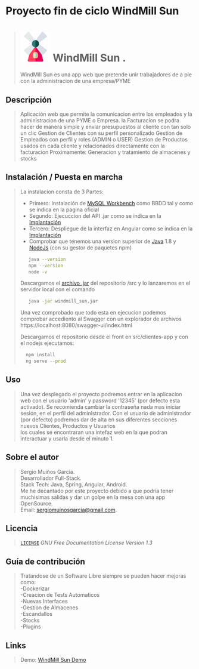 # Proyecto fin de ciclo WindMill Sun

> # <img src="doc/img/windmill.png" width="80" height="80"> WindMill Sun . 
>
> WindMill Sun es una app web que pretende unir trabajadores de a pie con la administracion de una empresa/PYME 
> 

## Descripción

> Aplicación web que permite la comunicacion entre los empleados y la administracion de una PYME o Empresa. 
> la Facturacion se podra hacer de manera simple y enviar presupuestos al cliente con tan solo un clic
> Gestion de Clientes con su perfil personalizado
> Gestion de Empleados con perfil y roles (ADMIN o USER)
> Gestion de Productos usados en cada cliente y relacionados directamente con la facturacion
> Proximamente: Generacion y tratamiento de almacenes y stocks
> 

## Instalación / Puesta en marcha

> La instalacion consta de 3 Partes: <br>
> - Primero: Instalación de [MySQL Workbench] como BBDD tal y como se indica en la pagina oficial<br>
> - Segundo: Ejecuccion del API .jar como se indica en la [Implantación](doc/templates/6_implantacion.md) <br>
> - Tercero: Despliegue de la interfaz en Angular como se indica en la [Implantación](doc/templates/6_implantacion.md) <br>
> - Comprobar que tenemos una version superior de [Java] 1.8 y [NodeJs] (con su gestor de paquetes npm)
>```sh
>    java --version
>    npm --version 
>    node -v
>```
>Descargamos el [archivo .jar](../../src/windmill_sun.jar) del repositorio /src y lo lanzaremos en el servidor local con el comando 
>```sh
>    java -jar windmill_sun.jar
>```
>Una vez comprobado que todo esta en ejecucion podemos comprobar accediento al Swagger con un explorador de archivos https://localhost:8080/swagger-ui/index.html
>
>Descargamos el repositorio desde el front en src/clientes-app y con el nodejs ejecutamos:
>```sh
>   npm install 
>   ng serve --prod
>```


## Uso
> Una vez desplegado el proyecto podremos entrar en la aplicacion web con el usuario 'admin' y password '12345' (por defecto esta activado). 
> Se recomienda cambiar la contraseña nada mas iniciar sesion, en el perfil del administrador. 
> Con el usuario de administrador (por defecto) podremos dar de alta en sus diferentes secciones nuevos Clientes, Productos y Usuarios  
> los cuales se encontraran una intefaz web en la que podran interactuar y usarla desde el minuto 1.
>


## Sobre el autor

> Sergio Muiños Garcia. <br>
> Desarrollador Full-Stack. <br>
> Stack Tech: Java, Spring, Angular, Android. <br>
> Me he decantado por este proyecto debido a que podria tener muchisimas salidas y dar un golpe en la mesa con una app OpenSource. <br>
> Email: sergiomuinosgarcia@gmail.com.
>

## Licencia

>  [`LICENSE`](LICENSE.md) *GNU Free Documentation License Version 1.3*
>



## Guía de contribución

> Tratandose de un Software Libre siempre se pueden hacer mejoras como:<br>
> -Dockerizar <br>
> -Creacion de Tests Automaticos <br>
> -Nuevas Interfaces  <br>
> -Gestion de Almacenes <br>
> -Escandallos <br>
> -Stocks <br>
> -Plugins <br>
>


## Links
> Demo: [WindMill Sun Demo]


[//]: # (These are reference links used in the body of this note and get stripped out when the markdown processor does its job. There is no need to format nicely because it shouldn't be seen. Thanks SO - http://stackoverflow.com/questions/4823468/store-comments-in-markdown-syntax)

   [mysql workbench]: <https://www.mysql.com/products/workbench/>
   [spring]:<https://spring.io/>
   [windmill sun demo]:<https://admin-app-angular.web.app/>
    [nodejs]: <https://nodejs.org/en/>
   [java]: <https://www.oracle.com/es/java/technologies/downloads/>
